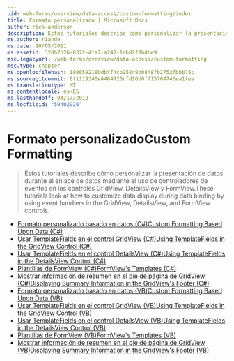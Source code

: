 ```yaml
---
uid: web-forms/overview/data-access/custom-formatting/index
title: Formato personalizado | Microsoft Docs
author: rick-anderson
description: Estos tutoriales describe cómo personalizar la presentación de datos durante el enlace de datos mediante el uso de controladores de eventos en los controles GridView, DetailsView y FormView.
ms.author: riande
ms.date: 10/05/2011
ms.assetid: 320b7d26-837f-4fa7-a242-1ab82f8bdbe9
msc.legacyurl: /web-forms/overview/data-access/custom-formatting
msc.type: chapter
ms.openlocfilehash: 180059218bdbff4cb25249b0848fb2752fbbb75c
ms.sourcegitcommit: 0f1119340e4464720cfd16d0ff15764746ea1fea
ms.translationtype: MT
ms.contentlocale: es-ES
ms.lasthandoff: 04/17/2019
ms.locfileid: "59402926"
---
```

# <a name="custom-formatting"></a><span data-ttu-id="a8569-103">Formato personalizado</span><span class="sxs-lookup"><span data-stu-id="a8569-103">Custom Formatting</span></span>

> <span data-ttu-id="a8569-104">Estos tutoriales describe cómo personalizar la presentación de datos durante el enlace de datos mediante el uso de controladores de eventos en los controles GridView, DetailsView y FormView.</span><span class="sxs-lookup"><span data-stu-id="a8569-104">These tutorials look at how to customize data display during data binding by using event handlers in the GridView, DetailsView, and FormView controls.</span></span>


- [<span data-ttu-id="a8569-105">Formato personalizado basado en datos (C#)</span><span class="sxs-lookup"><span data-stu-id="a8569-105">Custom Formatting Based Upon Data (C#)</span></span>](custom-formatting-based-upon-data-cs.md)
- [<span data-ttu-id="a8569-106">Usar TemplateFields en el control GridView (C#)</span><span class="sxs-lookup"><span data-stu-id="a8569-106">Using TemplateFields in the GridView Control (C#)</span></span>](using-templatefields-in-the-gridview-control-cs.md)
- [<span data-ttu-id="a8569-107">Usar TemplateFields en el control DetailsView (C#)</span><span class="sxs-lookup"><span data-stu-id="a8569-107">Using TemplateFields in the DetailsView Control (C#)</span></span>](using-templatefields-in-the-detailsview-control-cs.md)
- [<span data-ttu-id="a8569-108">Plantillas de FormView (C#)</span><span class="sxs-lookup"><span data-stu-id="a8569-108">FormView's Templates (C#)</span></span>](using-the-formview-s-templates-cs.md)
- [<span data-ttu-id="a8569-109">Mostrar información de resumen en el pie de página de GridView (C#)</span><span class="sxs-lookup"><span data-stu-id="a8569-109">Displaying Summary Information in the GridView's Footer (C#)</span></span>](displaying-summary-information-in-the-gridview-s-footer-cs.md)
- [<span data-ttu-id="a8569-110">Formato personalizado basado en datos (VB)</span><span class="sxs-lookup"><span data-stu-id="a8569-110">Custom Formatting Based Upon Data (VB)</span></span>](custom-formatting-based-upon-data-vb.md)
- [<span data-ttu-id="a8569-111">Usar TemplateFields en el control GridView (VB)</span><span class="sxs-lookup"><span data-stu-id="a8569-111">Using TemplateFields in the GridView Control (VB)</span></span>](using-templatefields-in-the-gridview-control-vb.md)
- [<span data-ttu-id="a8569-112">Usar TemplateFields en el control DetailsView (VB)</span><span class="sxs-lookup"><span data-stu-id="a8569-112">Using TemplateFields in the DetailsView Control (VB)</span></span>](using-templatefields-in-the-detailsview-control-vb.md)
- [<span data-ttu-id="a8569-113">Plantillas de FormView (VB)</span><span class="sxs-lookup"><span data-stu-id="a8569-113">FormView's Templates (VB)</span></span>](using-the-formview-s-templates-vb.md)
- [<span data-ttu-id="a8569-114">Mostrar información de resumen en el pie de página de GridView (VB)</span><span class="sxs-lookup"><span data-stu-id="a8569-114">Displaying Summary Information in the GridView's Footer (VB)</span></span>](displaying-summary-information-in-the-gridview-s-footer-vb.md)
